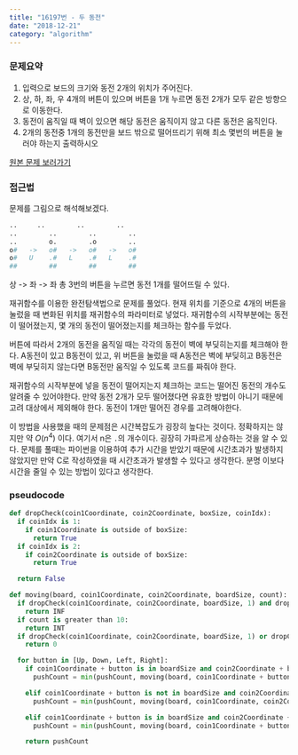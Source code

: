 ```yaml
---
title: "16197번 - 두 동전"
date: "2018-12-21"
category: "algorithm"
---
```


### 문제요약
1. 입력으로 보드의 크기와 동전 2개의 위치가 주어진다.
2. 상, 하, 좌, 우 4개의 버튼이 있으며 버튼을 1개 누르면 동전 2개가 모두 같은 방향으로 이동한다.
3. 동전이 움직일 때 벽이 있으면 해당 동전은 움직이지 않고 다른 동전은 움직인다.
4. 2개의 동전중 1개의 동전만을 보드 밖으로 떨어뜨리기 위해 최소 몇번의 버튼을 눌러야 하는지 출력하시오

[원본 문제 보러가기](https://www.acmicpc.net/problem/16197)

### 접근법
문제를 그림으로 해석해보겠다.


```python
..     ..        ..        ..
..        ..        ..        ..
..        o.        .o        ..
o#   ->   o#   ->   o#   ->   o#
o#   U    .#   L    .#   L    .#        
##        ##        ##        ##
```

상 -> 좌 -> 좌 총 3번의 버튼을 누르면 동전 1개를 떨어뜨릴 수 있다.

재귀함수를 이용한 완전탐색법으로 문제를 풀었다. 현재 위치를 기준으로 4개의 버튼을 눌렀을 때 변화된 위치를 재귀함수의 파라미터로 넣었다. 재귀함수의 시작부분에는 동전이 떨어졌는지, 몇 개의 동전이 떨어졌는지를 체크하는 함수를 두었다.

버튼에 따라서 2개의 동전을 움직일 때는 각각의 동전이 벽에 부딪히는지를 체크해야 한다. A동전이 있고 B동전이 있고, 위 버튼을 눌렀을 때 A동전은 벽에 부딪히고 B동전은 벽에 부딪히지 않는다면 B동전만 움직일 수 있도록 코드를 짜줘야 한다.

재귀함수의 시작부분에 넣을 동전이 떨어지는지 체크하는 코드는 떨어진 동전의 개수도 알려줄 수 있어야한다. 만약 동전 2개가 모두 떨어졌다면 유효한 방법이 아니기 때문에 고려 대상에서 제외해야 한다. 동전이 1개만 떨어진 경우를 고려해야한다.

이 방법을 사용했을 때의 문제점은 시간복잡도가 굉장히 높다는 것이다. 정확하지는 않지만 약 $O(n^4)$ 이다. 여기서 n은 `.`의 개수이다. 굉장히 가파르게 상승하는 것을 알 수 있다. 문제를 풀때는 파이썬을 이용하여 추가 시간을 받았기 때문에 시간초과가 발생하지 않았지만 만약 C로 작성하였을 때 시간초과가 발생할 수 있다고 생각한다. 분명 이보다 시간을 줄일 수 있는 방법이 있다고 생각한다.

### pseudocode
```python
def dropCheck(coin1Coordinate, coin2Coordinate, boxSize, coinIdx):
  if coinIdx is 1:
    if coin1Coordinate is outside of boxSize:
      return True
  if coinIdx is 2:
    if coin2Coordinate is outside of boxSize:
      return True

  return False

def moving(board, coin1Coordinate, coin2Coordinate, boardSize, count):
  if dropCheck(coin1Coordinate, coin2Coordinate, boardSize, 1) and dropCheck(coin1Coordinate, coin2Coordinate, boardSize, 2):
    return INF
  if count is greater than 10:
    return INT
  if dropCheck(coin1Coordinate, coin2Coordinate, boardSize, 1) or dropCheck(coin1Coordinate, coin2Coordinate, boardSize, 2):
    return 0

  for button in [Up, Down, Left, Right]:
    if coin1Coordinate + button is in boardSize and coin2Coordinate + button is in boardSize:
      pushCount = min(pushCount, moving(board, coin1Coordinate + button, coin2Coordinate + button, boardSize, count + 1))

    elif coin1Coordinate + button is not in boardSize and coin2Coordinate + button is in boardSize:
      pushCount = min(pushCount, moving(board, coin1Coordinate, coin2Coordinate + button, boardSize, count + 1))

    elif coin1Coordinate + button is in boardSize and coin2Coordinate + button is not in boardSize:
      pushCount = min(pushCount, moving(board, coin1Coordinate + button, coin2Coordinate, boardSize, count + 1))

    return pushCount
```
